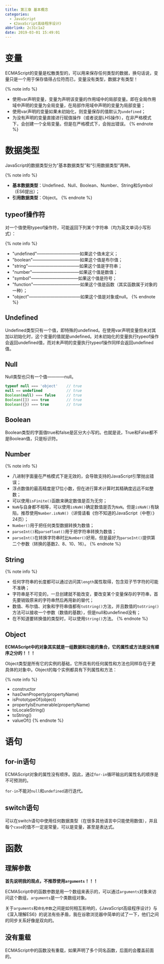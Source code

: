 ```yaml
---
title: 第三章 基本概念
categories:
  - JavaScript
  - 《JavaScript高级程序设计》
abbrlink: 2c31c1a2
date: 2019-03-01 15:49:01
---
```


# 变量

ECMAScript的变量是松散类型的，可以用来保存任何类型的数据，换句话说，变量只是一个用于保存值得占位符而已，变量没有类型，数据才有类型！

{% note info %}
- 使用var声明变量，变量为声明该变量的作用域中的局部变量。即在全局作用域中声明的变量为全局变量，在局部作用域中声明的变量为局部变量；
- 使用var声明的变量如果未初始化，则变量保存的值默认为`undefined`；
- 为没有声明的变量直接进行赋值操作（或者说是LHS操作），在非严格模式下，会创建一个全局变量。但是在严格模式下，会抛出错误。
{% endnote %}

# 数据类型

JavaScript的数据类型分为“基本数据类型”和“引用数据类型”两种。

{% note info %}
- **基本数据类型**：Undefined、Null、Boolean、Number、String和Symbol（ES6提出）；
- **引用数据类型**：Object。
{% endnote %}

## typeof操作符

对一个值使用typeof操作符，可能返回下列某个字符串（均为英文单词小写形式）：

{% note info %}
- "undefined"——————————如果这个值未定义；
- "boolean"———————————如果这个值是布尔值；
- "string"————————————如果这个值是字符串；
- "number"———————————如果这个值是数值；
- "symbol"———————————如果这个值是符号；
- "function"———————————如果这个值是函数（其实函数属于对象的一种）；
- "object"————————————如果这个值是对象或null。
{% endnote %}

## Undefined

Undefined类型只有一个值，即特殊的undefined。在使用var声明变量但未对其加以初始化时，这个变量的值就是undefined。对未初始化的变量执行typeof操作会返回undefined值，而对未声明的变量执行typeof操作同样会返回undefined值。

## Null

Null类型也只有一个值————null。

```js
typeof null === 'object'    // true
null == undefined           // true
Boolean(null) === false     // true
Boolean([]) === true        // true
Boolean({}) === true        // true
```

## Boolean

Boolean类型的字面值true和false是区分大小写的。也就是说，True和False都不是Boolean值，只是标识符。

## Number

{% note info %}
- 八进制字面量在严格模式下是无效的，会导致支持的JavaScript引擎抛出错误；
- 浮点数值的最高精度是17位小数，但在进行算术计算时其精确度远远不如整数；
- 可以使用`isFinite()`函数来确定数值是否为无穷；
- `NaN`与自身都不相等，可以使用`isNaN()`确定数值是否为`NaN`。但是`isNaN()`有缺陷，推荐使用`Number.isNaN()`（详情请看《你不知道的JavaScript（中卷）》24页）；
- `Number()`用于把任何类型数据转换为数值；
- `parseInt()`和`parseFloat()`用于把字符串转换为数值；
- `parseInt()`在转换字符串时比`Number()`好用，但是最好为`parseInt()`提供第二个参数（转换的基数2、8、10、16）。
{% endnote %}

## String

{% note info %}
- 任何字符串的长度都可以通过访问其`length`属性取得，包含双子节字符的可能不准确；
- 字符串是不可变的，一旦创建就不能改变，要改变某个变量保存的字符串，首先要销毁原来的字符串然后再用新的替代；
- 数值、布尔值、对象和字符串值都有`toString()`方法，并且数值的`toString()`方法可以接收一个参数（数值的基数），但是null和undefined没有；
- 在不知道要转换值的类型时，可以使用`String()`方法。
{% endnote %}

## Object

**ECMAScript中的对象其实就是一组数据和功能的集合，它的属性或方法是没有顺序之分的！！！**

Object类型是所有它的实例的基础，它所具有的任何属性和方法也同样存在于更具体的对象中。Object的每个实例都具有下列属性和方法：

{% note info %}
- constructor
- hasOwnProperty(propertyName)
- isPrototypeOf(object)
- propertyIsEnumerable(propertyName)
- toLocaleString()
- toString()
- valueOf()
{% endnote %}

# 语句

## for-in语句

ECMAScript对象的属性没有顺序。因此，通过`for-in`循环输出的属性名的顺序是不可预测的。

`for-in`不能对`null`和`undefined`进行迭代。

## switch语句

可以在switch语句中使用任何数据类型（在很多其他语言中只能使用数值），并且每个`case`的值不一定是常量，可以是变量，甚至是表达式。

# 函数

## 理解参数

**首先说明我的观点，不推荐使用`arguments`！！！**

ECMAScript中的函数参数是用一个数组来表示的，可以通过`arguments`对象来访问这个数组，`arguments`是一个类数组对象。

关于`arguments`和`命名参数`之间是如何相互影响的，《JavaScript高级程序设计》与《深入理解ES6》的说法有些矛盾，我在谷歌浏览器中简单的试了一下，他们之间的同步关系好像是双向的。

## 没有重载

ECMAScript中的函数没有重载，如果声明了多个同名函数，后面的会覆盖前面的。